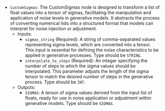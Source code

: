 - `CustomSigmas`: The CustomSigmas node is designed to transform a list of float values into a tensor of sigmas, facilitating the manipulation and application of noise levels in generative models. It abstracts the process of converting numerical lists into a structured format that models can interpret for noise injection or adjustment.
    - Inputs:
        - `sigmas_string` (Required): A string of comma-separated values representing sigma levels, which are converted into a tensor. This input is essential for defining the noise characteristics to be applied in generative processes. Type should be `STRING`.
        - `interpolate_to_steps` (Required): An integer specifying the number of steps to which the sigma values should be interpolated. This parameter adjusts the length of the sigma tensor to match the desired number of steps in the generative process. Type should be `INT`.
    - Outputs:
        - `SIGMAS`: A tensor of sigma values derived from the input list of floats, ready for use in noise application or adjustment within generative models. Type should be `SIGMAS`.
